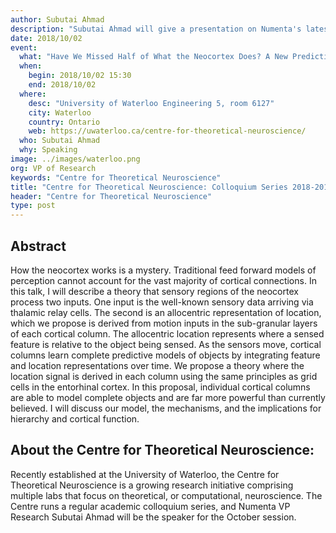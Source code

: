 ```yaml
---
author: Subutai Ahmad
description: "Subutai Ahmad will give a presentation on Numenta's latest research as part of the Centre for Theoretical Neuroscience: Colloquium Series 2018-2019."
date: 2018/10/02
event:
  what: "Have We Missed Half of What the Neocortex Does? A New Predictive Framework Based on Cortical Grid Cells"
  when:
    begin: 2018/10/02 15:30
    end: 2018/10/02
  where:
    desc: "University of Waterloo Engineering 5, room 6127"
    city: Waterloo
    country: Ontario
    web: https://uwaterloo.ca/centre-for-theoretical-neuroscience/
  who: Subutai Ahmad
  why: Speaking
image: ../images/waterloo.png
org: VP of Research
keywords: "Centre for Theoretical Neuroscience"
title: "Centre for Theoretical Neuroscience: Colloquium Series 2018-2019"
header: "Centre for Theoretical Neuroscience"
type: post
---
```


## Abstract
How the neocortex works is a mystery. Traditional feed forward models of perception cannot account for the vast majority of cortical connections. In this talk, I will describe a theory that sensory regions of the neocortex process two inputs. One input is the well-known sensory data arriving via thalamic relay cells. The second is an allocentric representation of location, which we propose is derived from motion inputs in the sub-granular layers of each cortical column. The allocentric location represents where a sensed feature is relative to the object being sensed. As the sensors move, cortical columns learn complete predictive models of objects by integrating feature and location representations over time. We propose a theory where the location signal is derived in each column using the same principles as grid cells in the entorhinal cortex. In this proposal, individual cortical columns are able to model complete objects and are far more powerful than currently believed. I will discuss our model, the mechanisms, and the implications for hierarchy and cortical function.

## About the Centre for Theoretical Neuroscience:

Recently established at the University of Waterloo, the Centre for Theoretical Neuroscience is a growing research initiative comprising multiple labs that focus on theoretical, or computational, neuroscience. The Centre runs a regular academic colloquium series, and Numenta VP Research Subutai Ahmad will be the speaker for the October session.
